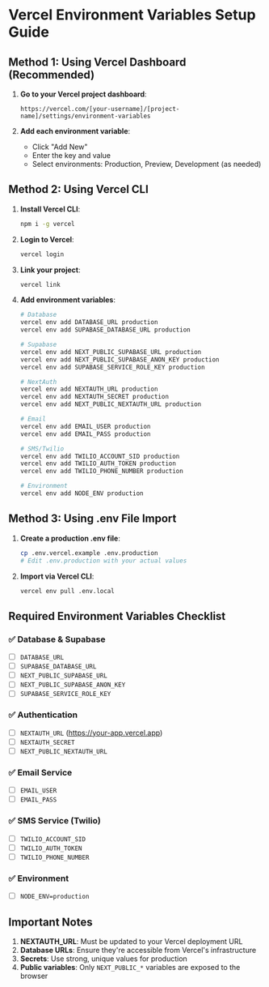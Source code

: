 # Vercel Environment Variables Setup Guide

## Method 1: Using Vercel Dashboard (Recommended)

1. **Go to your Vercel project dashboard**:
   ```
   https://vercel.com/[your-username]/[project-name]/settings/environment-variables
   ```

2. **Add each environment variable**:
   - Click "Add New"
   - Enter the key and value
   - Select environments: Production, Preview, Development (as needed)

## Method 2: Using Vercel CLI

1. **Install Vercel CLI**:
   ```bash
   npm i -g vercel
   ```

2. **Login to Vercel**:
   ```bash
   vercel login
   ```

3. **Link your project**:
   ```bash
   vercel link
   ```

4. **Add environment variables**:
   ```bash
   # Database
   vercel env add DATABASE_URL production
   vercel env add SUPABASE_DATABASE_URL production
   
   # Supabase
   vercel env add NEXT_PUBLIC_SUPABASE_URL production
   vercel env add NEXT_PUBLIC_SUPABASE_ANON_KEY production
   vercel env add SUPABASE_SERVICE_ROLE_KEY production
   
   # NextAuth
   vercel env add NEXTAUTH_URL production
   vercel env add NEXTAUTH_SECRET production
   vercel env add NEXT_PUBLIC_NEXTAUTH_URL production
   
   # Email
   vercel env add EMAIL_USER production
   vercel env add EMAIL_PASS production
   
   # SMS/Twilio
   vercel env add TWILIO_ACCOUNT_SID production
   vercel env add TWILIO_AUTH_TOKEN production
   vercel env add TWILIO_PHONE_NUMBER production
   
   # Environment
   vercel env add NODE_ENV production
   ```

## Method 3: Using .env File Import

1. **Create a production .env file**:
   ```bash
   cp .env.vercel.example .env.production
   # Edit .env.production with your actual values
   ```

2. **Import via Vercel CLI**:
   ```bash
   vercel env pull .env.local
   ```

## Required Environment Variables Checklist

### ✅ Database & Supabase
- [ ] `DATABASE_URL`
- [ ] `SUPABASE_DATABASE_URL`
- [ ] `NEXT_PUBLIC_SUPABASE_URL`
- [ ] `NEXT_PUBLIC_SUPABASE_ANON_KEY`
- [ ] `SUPABASE_SERVICE_ROLE_KEY`

### ✅ Authentication
- [ ] `NEXTAUTH_URL` (https://your-app.vercel.app)
- [ ] `NEXTAUTH_SECRET`
- [ ] `NEXT_PUBLIC_NEXTAUTH_URL`

### ✅ Email Service
- [ ] `EMAIL_USER`
- [ ] `EMAIL_PASS`

### ✅ SMS Service (Twilio)
- [ ] `TWILIO_ACCOUNT_SID`
- [ ] `TWILIO_AUTH_TOKEN`
- [ ] `TWILIO_PHONE_NUMBER`

### ✅ Environment
- [ ] `NODE_ENV=production`

## Important Notes

1. **NEXTAUTH_URL**: Must be updated to your Vercel deployment URL
2. **Database URLs**: Ensure they're accessible from Vercel's infrastructure
3. **Secrets**: Use strong, unique values for production
4. **Public variables**: Only `NEXT_PUBLIC_*` variables are exposed to the browser
